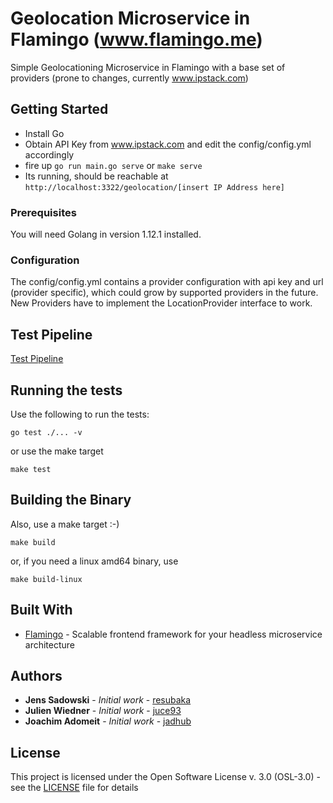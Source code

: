 # Geolocation Microservice in Flamingo (www.flamingo.me)

Simple Geolocationing Microservice in Flamingo with a base set of providers (prone to changes, currently www.ipstack.com)

## Getting Started

- Install Go
- Obtain API Key from www.ipstack.com and edit the config/config.yml accordingly
- fire up ```go run main.go serve``` or ```make serve```
- Its running, should be reachable at ```http://localhost:3322/geolocation/[insert IP Address here]```

### Prerequisites

You will need Golang in version 1.12.1 installed.

### Configuration

The config/config.yml contains a provider configuration with api key and url (provider specific), which could grow by
supported providers in the future. New Providers have to implement the LocationProvider interface to work.

## Test Pipeline

[Test Pipeline](https://dev.azure.com/resubaka/resubaka/_build?definitionId=2&_a=summary)

## Running the tests

Use the following to run the tests:

```
go test ./... -v
```

or use the make target
```
make test
```

## Building the Binary

Also, use a make target :-)
```
make build
```
or, if you need a linux amd64 binary, use
```
make build-linux
```

## Built With

* [Flamingo](https://go.aoe.com/#Home) - Scalable frontend framework for your headless microservice architecture

## Authors

* **Jens Sadowski** - *Initial work* - [resubaka](https://github.com/resubaka)
* **Julien Wiedner** - *Initial work* - [juce93](https://github.com/juce93)
* **Joachim Adomeit** - *Initial work* - [jadhub](https://github.com/jadhub)

## License

This project is licensed under the Open Software License v. 3.0 (OSL-3.0) - see the [LICENSE](LICENSE) file for details

